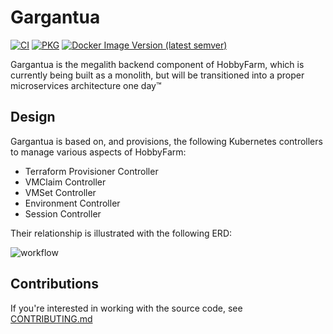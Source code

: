 # Gargantua

[![CI](https://github.com/hobbyfarm/gargantua/actions/workflows/ci.yml/badge.svg?branch=master)](https://github.com/hobbyfarm/gargantua/actions/workflows/ci.yml)
[![PKG](https://github.com/hobbyfarm/gargantua/actions/workflows/pkg.yml/badge.svg?branch=master)](https://github.com/hobbyfarm/gargantua/actions/workflows/pkg.yml)
[![Docker Image Version (latest semver)](https://img.shields.io/docker/v/hobbyfarm/gargantua?label=Docker)](https://hub.docker.com/r/hobbyfarm/gargantua)

Gargantua is the megalith backend component of HobbyFarm, which is currently being built as a monolith, but will be transitioned into a proper microservices architecture one day™

## Design

Gargantua is based on, and provisions, the following Kubernetes controllers to manage various aspects of HobbyFarm:

- Terraform Provisioner Controller
- VMClaim Controller
- VMSet Controller
- Environment Controller
- Session Controller

Their relationship is illustrated with the following ERD:

![workflow](./artifacts/diagrams/Workflow.png)

## Contributions

If you're interested in working with the source code, see [CONTRIBUTING.md](CONTRIBUTING.md)
